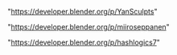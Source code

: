"https://developer.blender.org/p/YanSculpts"

"https://developer.blender.org/p/miiroseppanen"

"https://developer.blender.org/p/hashlogics7"

